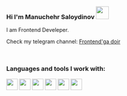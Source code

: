 ### Hi I'm Manuchehr Saloydinov <img src="https://media0.giphy.com/media/w1OBpBd7kJqHrJnJ13/giphy.gif?cid=ecf05e47aaqzhggfommoeua44bu4hyxpuega0aq2nlzgj2u9&rid=giphy.gif&ct=s" width="34px" >

I am Frontend Develeper. <br />

Check my telegram channel: <a href="https://t.me/frontendga_doir">
Frontend'ga doir
</a>

<br />

### Languages and tools I work with: 

<code><img src="https://www.freepnglogos.com/uploads/html5-logo-png/html5-logo-html-logo-10.png" width="30px"></code>
<code><img src="https://www.batflat.org/themes/default/img/css-logo.png" width="30px"></code>
<code><img src="https://sass-lang.com/assets/img/styleguide/white-e44bed0d.png" width="30px"></code>
<code><img src="https://iconape.com/wp-content/png_logo_vector/bootstrap.png" width="30px"></code>
<code><img src="https://seeklogo.com/images/H/html5-with-wordmark-black-white-logo-A6222B77EC-seeklogo.com.png" width="30px"></code>
<code><img src="https://seeklogo.com/images/H/html5-with-wordmark-black-white-logo-A6222B77EC-seeklogo.com.png" width="30px"></code>
